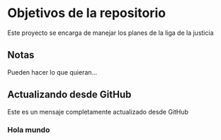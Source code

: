 # Objetivos de la repositorio

Este proyecto se encarga de manejar los planes de la liga de la justicia


## Notas
Pueden hacer lo que quieran...

 ## Actualizando desde GitHub
 Este es un mensaje completamente actualizado desde GitHub

 ### Hola mundo
